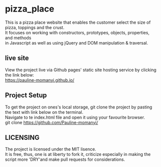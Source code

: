 # pizza_place
This is a pizza place website that enables the customer select the size of pizza, toppings and the crust.<br> It focuses on working with constructors, prototypes, objects, properties, and methods <br>in Javascript as well as using jQuery and DOM manipulation & traversal.

## live site
View the project live via Github pages' static site hosting service by clicking the link below:<br>
https://pauline-momanyi.github.io/

## Project Setup
To get the project on ones's local storage, git clone the project by pasting the text with link below on the terminal. <br>Navigate to te index.html file and open it using your favourite browser.<br>
git clone https://github.com/Pauline-momanyi/

## LICENSING
The project is licensed under the MIT lisence. <br>It is free, thus, one is at liberty to fork it, criticize especially in making the script more 'DRY'and make pull requests for considerations.
